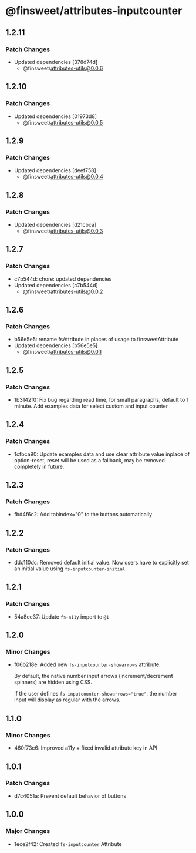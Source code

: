 # @finsweet/attributes-inputcounter

## 1.2.11

### Patch Changes

- Updated dependencies [378d74d]
  - @finsweet/attributes-utils@0.0.6

## 1.2.10

### Patch Changes

- Updated dependencies [01973d8]
  - @finsweet/attributes-utils@0.0.5

## 1.2.9

### Patch Changes

- Updated dependencies [deef758]
  - @finsweet/attributes-utils@0.0.4

## 1.2.8

### Patch Changes

- Updated dependencies [d21cbca]
  - @finsweet/attributes-utils@0.0.3

## 1.2.7

### Patch Changes

- c7b544d: chore: updated dependencies
- Updated dependencies [c7b544d]
  - @finsweet/attributes-utils@0.0.2

## 1.2.6

### Patch Changes

- b56e5e5: rename fsAttribute in places of usage to finsweetAttribute
- Updated dependencies [b56e5e5]
  - @finsweet/attributes-utils@0.0.1

## 1.2.5

### Patch Changes

- 1b3142f0: Fix bug regarding read time, for small paragraphs, default to 1 minute. Add examples data for select custom and input counter

## 1.2.4

### Patch Changes

- 1cfbca90: Update examples data and use clear attribute value inplace of option-reset, reset will be used as a fallback, may be removed completely in future.

## 1.2.3

### Patch Changes

- fbd4f6c2: Add tabindex="0" to the buttons automatically

## 1.2.2

### Patch Changes

- ddc110dc: Removed default initial value. Now users have to explicitly set an initial value using `fs-inputcounter-initial`.

## 1.2.1

### Patch Changes

- 54a8ee37: Update `fs-a11y` import to `@1`

## 1.2.0

### Minor Changes

- f06b218e: Added new `fs-inputcounter-showarrows` attribute.

  By default, the native number input arrows (increment/decrement spinners) are hidden using CSS.

  If the user defines `fs-inputcounter-showarrows="true"`, the number input will display as regular with the arrows.

## 1.1.0

### Minor Changes

- 460f73c6: Improved a11y + fixed invalid attribute key in API

## 1.0.1

### Patch Changes

- d7c4051a: Prevent default behavior of buttons

## 1.0.0

### Major Changes

- 1ece2f42: Created `fs-inputcounter` Attribute
